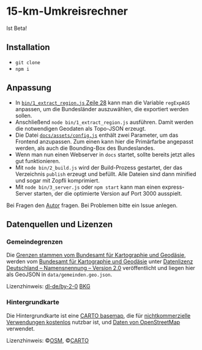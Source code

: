 # 15-km-Umkreisrechner

Ist Beta!

## Installation

- `git clone`
- `npm i`

## Anpassung

- In [`bin/1_extract_region.js` Zeile 28](https://github.com/br-data/corona-15km-karte/blob/develop/bin/1_extract_region.js#L28) kann man die Variable `regExpAGS` anpassen, um die Bundesländer auszuwählen, die exportiert werden sollen.
- Anschließend `node bin/1_extract_region.js` ausführen. Damit werden die notwendigen Geodaten als Topo-JSON erzeugt.
- Die Datei [`docs/assets/config.js`](https://github.com/br-data/corona-15km-karte/blob/develop/docs/assets/config.js) enthält zwei Parameter, um das Frontend anzupassen. Zum einen kann hier die Primärfarbe angepasst werden, als auch die Bounding-Box des Bundeslandes.
- Wenn man nun einen Webserver in `docs` startet, sollte bereits jetzt alles gut funktionieren.
- Mit `node bin/2_build.js` wird der Build-Prozess gestartet, der das Verzeichnis `publish` erzeugt und befüllt. Alle Dateien sind dann minified und sogar mit Zopfli komprimiert.
- Mit `node bin/3_server.js` oder `npm start` kann man einen express-Server starten, der die optimierte Version auf Port 3000 ausspielt.

Bei Fragen den [Autor](https://github.com/MichaelKreil) fragen. Bei Problemen bitte ein Issue anlegen.

## Datenquellen und Lizenzen

### Gemeindegrenzen

Die [Grenzen stammen vom Bundesamt für Kartographie und Geodäsie](https://gdz.bkg.bund.de/index.php/default/digitale-geodaten/verwaltungsgebiete/verwaltungsgebiete-1-250-000-ebenen-stand-01-01-vg250-ebenen-01-01.html), werden vom [Bundesamt für Kartographie und Geodäsie](https://www.bkg.bund.de/DE/Home/home.html) unter [Datenlizenz Deutschland – Namensnennung – Version 2.0](https://www.govdata.de/dl-de/by-2-0) veröffentlicht und liegen hier als GeoJSON in `data/gemeinden.geo.json`.

Lizenzhinweis: [dl-de/by-2-0](https://www.govdata.de/dl-de/by-2-0) [BKG](https://gdz.bkg.bund.de/index.php/default/digitale-geodaten/verwaltungsgebiete/verwaltungsgebiete-1-250-000-ebenen-stand-01-01-vg250-ebenen-01-01.html)

### Hintergrundkarte

Die Hintergrundkarte ist eine [CARTO basemap](https://carto.com/help/building-maps/basemap-list/), die für [nichtkommerzielle Verwendungen kostenlos](https://go.carto.com/hubfs/CARTO-Free-Basemaps-Terms-of-Service.pdf) nutzbar ist, und [Daten von OpenStreetMap](https://www.openstreetmap.org/copyright) verwendet.

Lizenzhinweis: ©[OSM](https://www.openstreetmap.org/copyright), ©[CARTO](https://carto.com/attributions)






